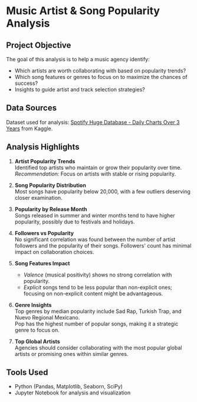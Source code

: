 # Music Artist & Song Popularity Analysis

## Project Objective

The goal of this analysis is to help a music agency identify:
- Which artists are worth collaborating with based on popularity trends?
- Which song features or genres to focus on to maximize the chances of success?
- Insights to guide artist and track selection strategies?

## Data Sources
 
  Dataset used for analysis: [Spotify Huge Database - Daily Charts Over 3 Years](https://www.kaggle.com/datasets/pepepython/spotify-huge-database-daily-charts-over-3-years) from Kaggle.

## Analysis Highlights

1. **Artist Popularity Trends**  
   Identified top artists who maintain or grow their popularity over time.  
   *Recommendation:* Focus on artists with stable or rising popularity.

2. **Song Popularity Distribution**  
   Most songs have popularity below 20,000, with a few outliers deserving closer examination.

3. **Popularity by Release Month**  
   Songs released in summer and winter months tend to have higher popularity, possibly due to festivals and holidays.

4. **Followers vs Popularity**  
   No significant correlation was found between the number of artist followers and the popularity of their songs. Followers' count has minimal impact on collaboration choices.

5. **Song Features Impact**  
   - *Valence* (musical positivity) shows no strong correlation with popularity.  
   - *Explicit* songs tend to be less popular than non-explicit ones; focusing on non-explicit content might be advantageous.

6. **Genre Insights**  
   Top genres by median popularity include Sad Rap, Turkish Trap, and Nuevo Regional Mexicano.  
   Pop has the highest number of popular songs, making it a strategic genre to focus on.

7. **Top Global Artists**  
   Agencies should consider collaborating with the most popular global artists or promising ones within similar genres.

## Tools Used

- Python (Pandas, Matplotlib, Seaborn, SciPy)
- Jupyter Notebook for analysis and visualization

